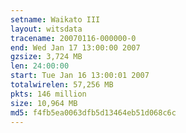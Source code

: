 ```yaml
---
setname: Waikato III
layout: witsdata
tracename: 20070116-000000-0
end: Wed Jan 17 13:00:00 2007
gzsize: 3,724 MB
len: 24:00:00
start: Tue Jan 16 13:00:01 2007
totalwirelen: 57,256 MB
pkts: 146 million
size: 10,964 MB
md5: f4fb5ea0063dfb5d13464eb51d068c6c
---
```

